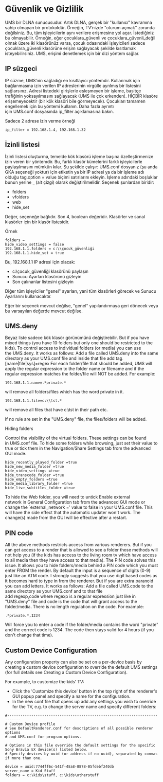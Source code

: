 # Güvenlik ve Gizlilik

UMS bir DLNA sunucusudur. Artık DLNA, gerçek bir "kullanıcı" kavramına sahip olmayan bir protokoldür. Örneğin, TV’nizde "oturum açmak" zorunda değilsiniz. Bu, tüm işleyicilerin aynı verilere erişmesine yol açar. İstediğiniz bu olmayabilir. Örneğin, eğer çocuklara_güvenli ve çocuklara_güvenli_değil olmak üzere iki klasörünüz varsa, çocuk odasındaki işleyicileri sadece çocuklara_güvenli klasörüne erişim sağlayacak şekilde kısıtlamak isteyebilirsiniz. UMS, erişimi denetlemek için bir dizi yöntem sağlar. 

## IP süzgeci

IP süzme, UMS’nin sağladığı en kısıtlayıcı yöntemdir. Kullanmak için bağlanmasına izin verilen IP adreslerinin virgülle ayrılmış bir listesini sağlarsınız. Adresi listedeki girişlerle eşleşmeyen bir işleme, basitçe trafiğinin yoksayılmasını sağlayacak (UMS ile çok erkenden). HİÇBİR klasöre erişemeyecektir (bir kök klasöri bile görmeyecek). Çocukları tamamen engellemek için bu yöntemi kullanın. Daha fazla ayrıntı için UMS.conf dosyasında ip_filter açıklamasına bakın.

Sadece 2 adrese izin verme örneği

```
ip_filter = 192.168.1.4, 192.168.1.32
```

## İzinli listesi

İzinli listesi oluşturma, temelde kök klasörü işleme başına özelleştirmenize izin veren bir yöntemdir. Bu, farklı klasör kümelerini farklı işleyicilerle paylaşılmasını mümkün kılar. Şu şekilde çalışır: UMS.conf dosyanız (şu anda GKA seçeneği yoktur) için etiketin ya bir IP adresi ya da bir işleme adı olduğu tag.option = value biçimi satırlarını ekleyin. İşleme adındaki boşluklar bunun yerine _ (alt çizgi) olarak değiştirilmelidir. Seçenek şunlardan biridir:

- folders
- vfolders
- web
- hide_set

Değer, seçeneğe bağlıdır. Son 4, boolean değeridir. Klasörler ve sanal klasörler için bir klasör listesidir.

Örnek

```
folders = 
hide_video_settings = false
192.168.1.1.folders = c:\\çocuk_güvenliği
192.168.1.1.hide_set = true
```

Bu, 192.168.1.1 IP adresi için olacak:

- c:\çocuk_güvenliği klasörünü paylaşın
- Sunucu Ayarları klasörünü gizleyin
- Son çalınanlar listesini gizleyin

Diğer tüm işleyiciler "genel" ayarları, yani tüm klasörleri görecek ve Sunucu Ayarlarını kullanacaktır.

Eğer bir seçenek mevcut değilse, "genel" yapılandırmaya geri dönecek veya bu varsayılan değerde mevcut değilse.

## UMS.deny

Beyaz liste sadece kök klasör görünümünü değiştirebilir. But if you have mixed things (you have 10 folders but only one should be restricted to the kids). To control access to individual folders (or media) you can use the UMS.deny. It works as follows: Add a file called UMS.deny into the same directory as your UMS.conf file and inside that file add tag.[name|file|sys]=regex For each folder/file that should be added, UMS will apply the regular expression to the folder name or filename and if the regular expression matches the folder/file will NOT be added. For example:
```
192.168.1.1.name=.*private.*
```

will remove all folders/files which has the word private in it.
```
192.168.1.1.file=c:\\tst.*
```

will remove all files that have c:\tst in their path etc.

If no rule are set in the "UMS.deny" file, the files/folders will be added.

Hiding folders

Control the visibility of the virtual folders. These settings can be found in UMS.conf file. To hide some folders while browsing, just set their value to true or tick them in the Navigation/Share Settings tab from the advanced GUI mode.

```
hide_recently_played_folder =true
hide_new_media_folder =true
hide_video_settings =true
hide_transcode_folder =true
hide_empty_folders =true
hide_media_library_folder =true
hide_live_subtitles_folder =true
```

To hide the Web folder, you will need to untick Enable external network in General Configuration tab from the advanced GUI mode or change the `external_network =' value to false in your UMS.conf file. This will have the side effect that the automatic updater won't work. The change(s) made from the GUI will be effective after a restart.

## PIN code

All the above methods restricts access from various renderers. But if you can get access to a render that is allowed to see a folder those methods will not help you (if the kids has access to the living room tv which have access to all media then they have access to that media). The PIN code solves this issue. It allows you to hide folders/media behind a PIN code which you must enter FROM the render. By default the input is a sequence of digits (0-9) just like an ATM code. I strongly suggests that you use digit based codes as it becomes hard to type in from the renderer. But if you are extra paranoid you can add letters. It works as follows: Add a file called UMS.code to the same directory as your UMS.conf and to that file add regexp,code where regexp is a regular expression just like in "UMS.deny" file and code is the code that will grant access to the folder/media. There is no length regulation on the code. For example:
```
.*private.*,1234
```

Will force you to enter a code if the folder/media contains the word "private" and the correct code is 1234. The code then stays valid for 4 hours (if you don't change that time).

## Custom Device Configuration

Any configuration property can also be set on a per-device basis by creating a custom device configuration to override the default UMS settings (for full details see Creating a Custom Device Configuration).

For example, to customize the kids' TV:
- Click the 'Customize this device' button in the top right of the renderer's GUI popup panel and specify a name for the configuration.
- In the new conf file that opens up add any settings you wish to override for the TV, e.g. to change the server name and specify different folders:
```
#----------------------------------------------------------------------------
# Custom Device profile
# See DefaultRenderer.conf for descriptions of all possible renderer options
# and UMS.conf for program options.

# Options in this file override the default settings for the specific Sony Bravia EX device(s) listed below.
# Specify devices by uuid (or address if no uuid), separated by commas if more than one.

device = uuid:7744ff6c-541f-48a8-0878-05fdebf240db
server_name = Kid Stuff
folders = c:\kids\stuff, c:\kids\otherstuff
```
